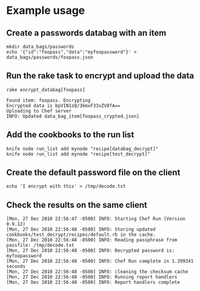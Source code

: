 # Example usage

## Create a passwords databag with an item

	mkdir data_bags/passwords
	echo '{"id":"foopass","data":"myfoopassword"}' > data_bags/passwords/foopass.json

## Run the rake task to encrypt and upload the data
	rake encrypt_databag[foopass]

	Found item: foopass. Encrypting
	Encrypted data is bpVIN1zQ/3kmxF33xZV8fA==
	Uploading to Chef server
	INFO: Updated data_bag_item[foopass_crypted.json]

## Add the cookbooks to the run list

	knife node run_list add mynode "recipe[databag_decrypt]"
	knife node run_list add mynode "recipe[test_decrypt]"

## Create the default password file on the client

	echo 'I encrypt with this' > /tmp/decode.txt

## Check the results on the same client

	[Mon, 27 Dec 2010 22:56:47 -0500] INFO: Starting Chef Run (Version 0.9.12)
	[Mon, 27 Dec 2010 22:56:48 -0500] INFO: Storing updated cookbooks/test_decrypt/recipes/default.rb in the cache.
	[Mon, 27 Dec 2010 22:56:48 -0500] INFO: Reading passphrase from passfile: /tmp/decode.txt
	[Mon, 27 Dec 2010 22:56:48 -0500] INFO: Decrypted password is: myfoopassword
	[Mon, 27 Dec 2010 22:56:48 -0500] INFO: Chef Run complete in 1.399341 seconds
	[Mon, 27 Dec 2010 22:56:48 -0500] INFO: cleaning the checksum cache
	[Mon, 27 Dec 2010 22:56:48 -0500] INFO: Running report handlers
	[Mon, 27 Dec 2010 22:56:48 -0500] INFO: Report handlers complete

